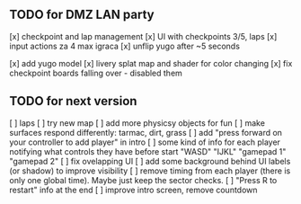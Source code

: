 ## TODO for DMZ LAN party

[x] checkpoint and lap management
[x] UI with checkpoints 3/5, laps
[x] input actions za 4 max igraca
[x] unflip yugo after ~5 seconds

[x] add yugo model
[x] livery splat map and shader for color changing
[x] fix checkpoint boards falling over - disabled them

## TODO for next version

[ ] laps
[ ] try new map
[ ] add more physicsy objects for fun
[ ] make surfaces respond differently: tarmac, dirt, grass
[ ] add "press forward on your controller to add player" in intro
[ ] some kind of info for each player notifying what controls they have before start "WASD" "IJKL" "gamepad 1" "gamepad 2"
[ ] fix ovelapping UI
[ ] add some background behind UI labels (or shadow) to improve visibility
[ ] remove timing from each player (there is only one global time). Maybe just keep the sector checks.
[ ] "Press R to restart" info at the end
[ ] improve intro screen, remove countdown
